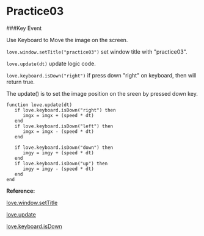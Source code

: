 Practice03
===============

###Key Event

Use Keyboard to Move the image on the screen.

`love.window.setTitle("practice03")` set window title with "practice03".

`love.update(dt)` update logic code.

`love.keyboard.isDown("right")` if press down "right" on keyboard, then will return true.


The update() is to set the image position on the sreen by pressed down key.

```
function love.update(dt)
   if love.keyboard.isDown("right") then
      imgx = imgx + (speed * dt)
   end
   if love.keyboard.isDown("left") then
      imgx = imgx - (speed * dt)
   end

   if love.keyboard.isDown("down") then
      imgy = imgy + (speed * dt)
   end
   if love.keyboard.isDown("up") then
      imgy = imgy - (speed * dt)
   end
end
```

**Reference:**

[love.window.setTitle](https://www.love2d.org/wiki/love.window.setTitle)

[love.update](https://www.love2d.org/wiki/love.update)

[love.keyboard.isDown](https://www.love2d.org/wiki/love.keyboard.isDown)
